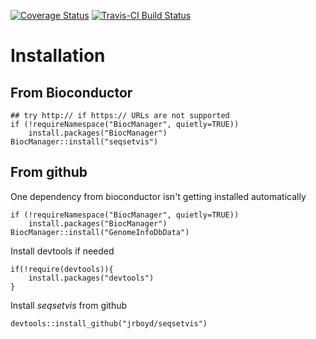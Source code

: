 [![Coverage Status](https://img.shields.io/codecov/c/github/jrboyd/seqsetvis/master.svg)](https://codecov.io/github/jrboyd/seqsetvis?branch=master)
[![Travis-CI Build Status](https://travis-ci.org/jrboyd/seqsetvis.svg?branch=master)](https://travis-ci.org/jrboyd/seqsetvis)

# Installation

## From Bioconductor

```{r bioc install, eval=FALSE}
## try http:// if https:// URLs are not supported
if (!requireNamespace("BiocManager", quietly=TRUE))
    install.packages("BiocManager")
BiocManager::install("seqsetvis")
```

## From github
One dependency from bioconductor isn't getting installed automatically
```{r bioC missed dependency, eval=FALSE}
if (!requireNamespace("BiocManager", quietly=TRUE))
    install.packages("BiocManager")
BiocManager::install("GenomeInfoDbData")
```

Install devtools if needed
```{r devtools check, eval=FALSE}
if(!require(devtools)){
    install.packages("devtools")    
}
```

Install *seqsetvis* from github
```{r install seqsetvis from github, eval=FALSE}
devtools::install_github("jrboyd/seqsetvis")
```
